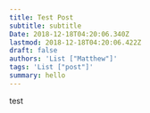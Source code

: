 ```yaml
---
title: Test Post
subtitle: subtitle
Date: 2018-12-18T04:20:06.340Z
lastmod: 2018-12-18T04:20:06.422Z
draft: false
authors: 'List ["Matthew"]'
tags: 'List ["post"]'
summary: hello
---
```

test

